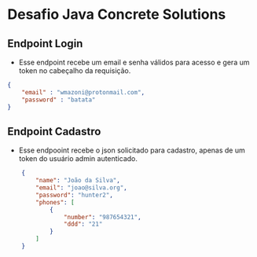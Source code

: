 # Desafio Java Concrete Solutions

## Endpoint Login
* Esse endpoint recebe um email e senha válidos para acesso e gera um token no cabeçalho da requisição.

```json
{
    "email" : "wmazoni@protonmail.com",
    "password" : "batata"
}
```

## Endpoint Cadastro
* Esse endpooint recebe o json solicitado para cadastro, apenas de um token do usuário admin autenticado.

```json
    {
        "name": "João da Silva",
        "email": "joao@silva.org",
        "password": "hunter2",
        "phones": [
            {
                "number": "987654321",
                "ddd": "21"
            }
        ]
    }
```



